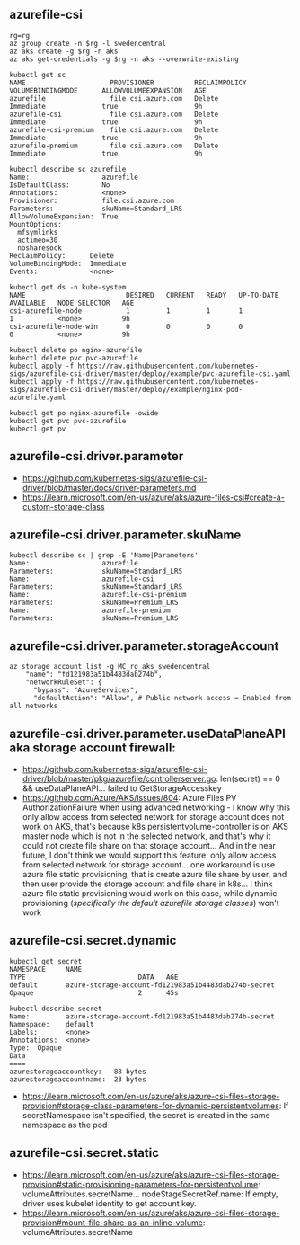 ## azurefile-csi

```
rg=rg
az group create -n $rg -l swedencentral
az aks create -g $rg -n aks
az aks get-credentials -g $rg -n aks --overwrite-existing

kubectl get sc
NAME                     PROVISIONER          RECLAIMPOLICY   VOLUMEBINDINGMODE      ALLOWVOLUMEEXPANSION   AGE
azurefile                file.csi.azure.com   Delete          Immediate              true                   9h
azurefile-csi            file.csi.azure.com   Delete          Immediate              true                   9h
azurefile-csi-premium    file.csi.azure.com   Delete          Immediate              true                   9h
azurefile-premium        file.csi.azure.com   Delete          Immediate              true                   9h

kubectl describe sc azurefile
Name:                  azurefile
IsDefaultClass:        No
Annotations:           <none>
Provisioner:           file.csi.azure.com
Parameters:            skuName=Standard_LRS
AllowVolumeExpansion:  True
MountOptions:
  mfsymlinks
  actimeo=30
  nosharesock
ReclaimPolicy:      Delete
VolumeBindingMode:  Immediate
Events:             <none>

kubectl get ds -n kube-system
NAME                         DESIRED   CURRENT   READY   UP-TO-DATE   AVAILABLE   NODE SELECTOR   AGE
csi-azurefile-node           1         1         1       1            1           <none>          9h
csi-azurefile-node-win       0         0         0       0            0           <none>          9h
```

```
kubectl delete po nginx-azurefile
kubectl delete pvc pvc-azurefile
kubectl apply -f https://raw.githubusercontent.com/kubernetes-sigs/azurefile-csi-driver/master/deploy/example/pvc-azurefile-csi.yaml
kubectl apply -f https://raw.githubusercontent.com/kubernetes-sigs/azurefile-csi-driver/master/deploy/example/nginx-pod-azurefile.yaml

kubectl get po nginx-azurefile -owide
kubectl get pvc pvc-azurefile
kubectl get pv
```

## azurefile-csi.driver.parameter

- https://github.com/kubernetes-sigs/azurefile-csi-driver/blob/master/docs/driver-parameters.md
- https://learn.microsoft.com/en-us/azure/aks/azure-files-csi#create-a-custom-storage-class

## azurefile-csi.driver.parameter.skuName

```
kubectl describe sc | grep -E 'Name|Parameters'
Name:                  azurefile
Parameters:            skuName=Standard_LRS
Name:                  azurefile-csi
Parameters:            skuName=Standard_LRS
Name:                  azurefile-csi-premium
Parameters:            skuName=Premium_LRS
Name:                  azurefile-premium
Parameters:            skuName=Premium_LRS
```

## azurefile-csi.driver.parameter.storageAccount

```
az storage account list -g MC_rg_aks_swedencentral
    "name": "fd121983a51b4483dab274b",
    "networkRuleSet": {
      "bypass": "AzureServices",
      "defaultAction": "Allow", # Public network access = Enabled from all networks
```

## azurefile-csi.driver.parameter.useDataPlaneAPI aka storage account firewall: 

- https://github.com/kubernetes-sigs/azurefile-csi-driver/blob/master/pkg/azurefile/controllerserver.go: len(secret) == 0 && useDataPlaneAPI... failed to GetStorageAccesskey
- https://github.com/Azure/AKS/issues/804: Azure Files PV AuthorizationFailure when using advanced networking - I know why this only allow access from selected network for storage account does not work on AKS, that's because k8s persistentvolume-controller is on AKS master node which is not in the selected network, and that's why it could not create file share on that storage account... And in the near future, I don't think we would support this feature: only allow access from selected network for storage account... one workaround is use azure file static provisioning, that is create azure file share by user, and then user provide the storage account and file share in k8s... I think azure file static provisioning would work on this case, while dynamic provisioning (*specifically the default azurefile storage classes*) won't work

## azurefile-csi.secret.dynamic

```
kubectl get secret
NAMESPACE     NAME                                                   TYPE                            DATA   AGE
default       azure-storage-account-fd121983a51b4483dab274b-secret   Opaque                          2      45s

kubectl describe secret
Name:         azure-storage-account-fd121983a51b4483dab274b-secret
Namespace:    default
Labels:       <none>
Annotations:  <none>
Type:  Opaque
Data
====
azurestorageaccountkey:   88 bytes
azurestorageaccountname:  23 bytes
```

- https://learn.microsoft.com/en-us/azure/aks/azure-csi-files-storage-provision#storage-class-parameters-for-dynamic-persistentvolumes: If secretNamespace isn't specified, the secret is created in the same namespace as the pod

## azurefile-csi.secret.static

- https://learn.microsoft.com/en-us/azure/aks/azure-csi-files-storage-provision#static-provisioning-parameters-for-persistentvolume: volumeAttributes.secretName... nodeStageSecretRef.name: If empty, driver uses kubelet identity to get account key.
- https://learn.microsoft.com/en-us/azure/aks/azure-csi-files-storage-provision#mount-file-share-as-an-inline-volume: volumeAttributes.secretName
